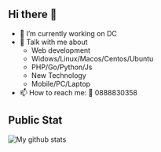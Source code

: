 ## Hi there 👋

- 🔭 I’m currently working on DC
- 💬 Talk with me about
  - Web development
  - Widows/Linux/Macos/Centos/Ubuntu
  - PHP/Go/Python/Js
  - New Technology
  - Mobile/PC/Laptop
- 📫 How to reach me: 🤙 0888830358 

## Public Stat

![My github stats](https://github-readme-stats.vercel.app/api?username=vuthaihoc&show_icons=true&hide_border=true)

